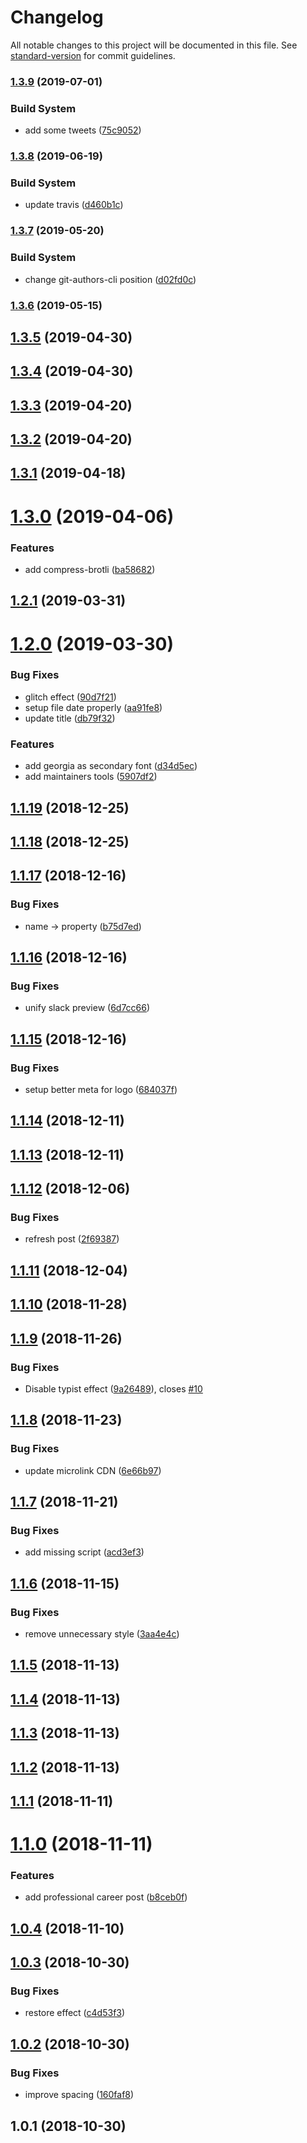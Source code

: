 # Changelog

All notable changes to this project will be documented in this file. See [standard-version](https://github.com/conventional-changelog/standard-version) for commit guidelines.

### [1.3.9](https://github.com/Kikobeats/kikobeats.com/compare/v1.3.8...v1.3.9) (2019-07-01)


### Build System

* add some tweets ([75c9052](https://github.com/Kikobeats/kikobeats.com/commit/75c9052))



### [1.3.8](https://github.com/Kikobeats/kikobeats.com/compare/v1.3.7...v1.3.8) (2019-06-19)


### Build System

* update travis ([d460b1c](https://github.com/Kikobeats/kikobeats.com/commit/d460b1c))



### [1.3.7](https://github.com/Kikobeats/kikobeats.com/compare/v1.3.6...v1.3.7) (2019-05-20)


### Build System

* change git-authors-cli position ([d02fd0c](https://github.com/Kikobeats/kikobeats.com/commit/d02fd0c))



### [1.3.6](https://github.com/Kikobeats/kikobeats.com/compare/v1.3.4...v1.3.6) (2019-05-15)



## [1.3.5](https://github.com/Kikobeats/kikobeats.com/compare/v1.3.4...v1.3.5) (2019-04-30)



## [1.3.4](https://github.com/Kikobeats/kikobeats.com/compare/v1.3.3...v1.3.4) (2019-04-30)



## [1.3.3](https://github.com/Kikobeats/kikobeats.com/compare/v1.3.2...v1.3.3) (2019-04-20)



## [1.3.2](https://github.com/Kikobeats/kikobeats.com/compare/v1.3.1...v1.3.2) (2019-04-20)



## [1.3.1](https://github.com/Kikobeats/kikobeats.com/compare/v1.3.0...v1.3.1) (2019-04-18)



<a name="1.3.0"></a>
# [1.3.0](https://github.com/Kikobeats/kikobeats.com/compare/v1.2.1...v1.3.0) (2019-04-06)


### Features

* add compress-brotli ([ba58682](https://github.com/Kikobeats/kikobeats.com/commit/ba58682))



<a name="1.2.1"></a>
## [1.2.1](https://github.com/Kikobeats/kikobeats.com/compare/v1.2.0...v1.2.1) (2019-03-31)



<a name="1.2.0"></a>
# [1.2.0](https://github.com/Kikobeats/kikobeats.com/compare/v1.1.19...v1.2.0) (2019-03-30)


### Bug Fixes

* glitch effect ([90d7f21](https://github.com/Kikobeats/kikobeats.com/commit/90d7f21))
* setup file date properly ([aa91fe8](https://github.com/Kikobeats/kikobeats.com/commit/aa91fe8))
* update title ([db79f32](https://github.com/Kikobeats/kikobeats.com/commit/db79f32))


### Features

* add georgia as secondary font ([d34d5ec](https://github.com/Kikobeats/kikobeats.com/commit/d34d5ec))
* add maintainers tools ([5907df2](https://github.com/Kikobeats/kikobeats.com/commit/5907df2))



<a name="1.1.19"></a>
## [1.1.19](https://github.com/Kikobeats/kikobeats.com/compare/v1.1.18...v1.1.19) (2018-12-25)



<a name="1.1.18"></a>
## [1.1.18](https://github.com/Kikobeats/kikobeats.com/compare/v1.1.17...v1.1.18) (2018-12-25)



<a name="1.1.17"></a>
## [1.1.17](https://github.com/Kikobeats/kikobeats.com/compare/v1.1.16...v1.1.17) (2018-12-16)


### Bug Fixes

* name → property ([b75d7ed](https://github.com/Kikobeats/kikobeats.com/commit/b75d7ed))



<a name="1.1.16"></a>
## [1.1.16](https://github.com/Kikobeats/kikobeats.com/compare/v1.1.15...v1.1.16) (2018-12-16)


### Bug Fixes

* unify slack preview ([6d7cc66](https://github.com/Kikobeats/kikobeats.com/commit/6d7cc66))



<a name="1.1.15"></a>
## [1.1.15](https://github.com/Kikobeats/kikobeats.com/compare/v1.1.14...v1.1.15) (2018-12-16)


### Bug Fixes

* setup better meta for logo ([684037f](https://github.com/Kikobeats/kikobeats.com/commit/684037f))



<a name="1.1.14"></a>
## [1.1.14](https://github.com/Kikobeats/kikobeats.com/compare/v1.1.13...v1.1.14) (2018-12-11)



<a name="1.1.13"></a>
## [1.1.13](https://github.com/Kikobeats/kikobeats.com/compare/v1.1.12...v1.1.13) (2018-12-11)



<a name="1.1.12"></a>
## [1.1.12](https://github.com/Kikobeats/kikobeats.com/compare/v1.1.11...v1.1.12) (2018-12-06)


### Bug Fixes

* refresh post ([2f69387](https://github.com/Kikobeats/kikobeats.com/commit/2f69387))



<a name="1.1.11"></a>
## [1.1.11](https://github.com/Kikobeats/kikobeats.com/compare/v1.1.10...v1.1.11) (2018-12-04)



<a name="1.1.10"></a>
## [1.1.10](https://github.com/Kikobeats/kikobeats.com/compare/v1.1.9...v1.1.10) (2018-11-28)



<a name="1.1.9"></a>
## [1.1.9](https://github.com/Kikobeats/kikobeats.com/compare/v1.1.8...v1.1.9) (2018-11-26)


### Bug Fixes

* Disable typist effect  ([9a26489](https://github.com/Kikobeats/kikobeats.com/commit/9a26489)), closes [#10](https://github.com/Kikobeats/kikobeats.com/issues/10)



<a name="1.1.8"></a>
## [1.1.8](https://github.com/Kikobeats/kikobeats.com/compare/v1.1.7...v1.1.8) (2018-11-23)


### Bug Fixes

* update microlink CDN ([6e66b97](https://github.com/Kikobeats/kikobeats.com/commit/6e66b97))



<a name="1.1.7"></a>
## [1.1.7](https://github.com/Kikobeats/kikobeats.com/compare/v1.1.6...v1.1.7) (2018-11-21)


### Bug Fixes

* add missing script ([acd3ef3](https://github.com/Kikobeats/kikobeats.com/commit/acd3ef3))



<a name="1.1.6"></a>
## [1.1.6](https://github.com/Kikobeats/kikobeats.com/compare/v1.1.5...v1.1.6) (2018-11-15)


### Bug Fixes

* remove unnecessary style ([3aa4e4c](https://github.com/Kikobeats/kikobeats.com/commit/3aa4e4c))



<a name="1.1.5"></a>
## [1.1.5](https://github.com/Kikobeats/kikobeats.com/compare/v1.1.3...v1.1.5) (2018-11-13)



<a name="1.1.4"></a>
## [1.1.4](https://github.com/Kikobeats/kikobeats.com/compare/v1.1.3...v1.1.4) (2018-11-13)



<a name="1.1.3"></a>
## [1.1.3](https://github.com/Kikobeats/kikobeats.com/compare/v1.1.1...v1.1.3) (2018-11-13)



<a name="1.1.2"></a>
## [1.1.2](https://github.com/Kikobeats/kikobeats.com/compare/v1.1.1...v1.1.2) (2018-11-13)



<a name="1.1.1"></a>
## [1.1.1](https://github.com/Kikobeats/kikobeats.com/compare/v1.1.0...v1.1.1) (2018-11-11)



<a name="1.1.0"></a>
# [1.1.0](https://github.com/Kikobeats/kikobeats.com/compare/v1.0.4...v1.1.0) (2018-11-11)


### Features

* add professional career post ([b8ceb0f](https://github.com/Kikobeats/kikobeats.com/commit/b8ceb0f))



<a name="1.0.4"></a>
## [1.0.4](https://github.com/Kikobeats/kikobeats.com/compare/v1.0.3...v1.0.4) (2018-11-10)



<a name="1.0.3"></a>
## [1.0.3](https://github.com/Kikobeats/kikobeats.com/compare/v1.0.2...v1.0.3) (2018-10-30)


### Bug Fixes

* restore effect ([c4d53f3](https://github.com/Kikobeats/kikobeats.com/commit/c4d53f3))



<a name="1.0.2"></a>
## [1.0.2](https://github.com/Kikobeats/kikobeats.com/compare/v1.0.1...v1.0.2) (2018-10-30)


### Bug Fixes

* improve spacing ([160faf8](https://github.com/Kikobeats/kikobeats.com/commit/160faf8))



<a name="1.0.1"></a>
## 1.0.1 (2018-10-30)
